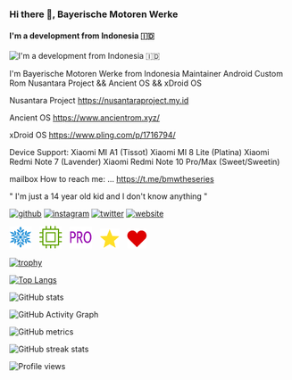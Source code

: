 ### Hi there 👋, Bayerische Motoren Werke
#### I'm a development from Indonesia 🇮🇩
![I'm a development from Indonesia 🇮🇩](https://pbs.twimg.com/profile_banners/1515271473782427651/1650107268/1500x500)

I'm Bayerische Motoren Werke from Indonesia Maintainer Android Custom Rom Nusantara Project && Ancient OS && xDroid OS

Nusantara Project https://nusantaraproject.my.id

Ancient OS        https://www.ancientrom.xyz/

xDroid OS         https://www.pling.com/p/1716794/

Device Support:
Xiaomi MI A1 (Tissot)
Xiaomi MI 8 Lite (Platina)
Xiaomi Redmi Note 7 (Lavender)
Xiaomi Redmi Note 10 Pro/Max (Sweet/Sweetin)

mailbox How to reach me: ... https://t.me/bmwtheseries

" I'm just a 14 year old kid and I don't know anything "



[<img src='https://cdn.jsdelivr.net/npm/simple-icons@3.0.1/icons/github.svg' alt='github' height='40'>](https://github.com/BayerischeMotorenWerke)  [<img src='https://cdn.jsdelivr.net/npm/simple-icons@3.0.1/icons/instagram.svg' alt='instagram' height='40'>](https://www.instagram.com/bmwtheseries/)  [<img src='https://cdn.jsdelivr.net/npm/simple-icons@3.0.1/icons/twitter.svg' alt='twitter' height='40'>](https://twitter.com/bmwtheseries)  [<img src='https://cdn.jsdelivr.net/npm/simple-icons@3.0.1/icons/icloud.svg' alt='website' height='40'>](https://nusantararom.org/)  

<a href='https://archiveprogram.github.com/'><img src='https://raw.githubusercontent.com/acervenky/animated-github-badges/master/assets/acbadge.gif' width='40' height='40'></a> <a href='https://docs.github.com/en/developers'><img src='https://raw.githubusercontent.com/acervenky/animated-github-badges/master/assets/devbadge.gif' width='40' height='40'></a> <a href='https://github.com/pricing'><img src='https://raw.githubusercontent.com/acervenky/animated-github-badges/master/assets/pro.gif' width='40' height='40'></a> <a href='https://stars.github.com/'><img src='https://raw.githubusercontent.com/acervenky/animated-github-badges/master/assets/starbadge.gif' width='35' height='35'></a> <a href='https://docs.github.com/en/github/supporting-the-open-source-community-with-github-sponsors'><img src='https://raw.githubusercontent.com/acervenky/animated-github-badges/master/assets/sponsorbadge.gif' width='35' height='35'></a> 

[![trophy](https://github-profile-trophy.vercel.app/?username=BayerischeMotorenWerke)](https://github.com/ryo-ma/github-profile-trophy)

[![Top Langs](https://github-readme-stats.vercel.app/api/top-langs/?username=BayerischeMotorenWerke)](https://github.com/anuraghazra/github-readme-stats)

![GitHub stats](https://github-readme-stats.vercel.app/api?username=BayerischeMotorenWerke&show_icons=true&count_private=true)  

![GitHub Activity Graph](https://activity-graph.herokuapp.com/graph?username=BayerischeMotorenWerke)  

![GitHub metrics](https://metrics.lecoq.io/BayerischeMotorenWerke)  

![GitHub streak stats](https://github-readme-streak-stats.herokuapp.com/?user=BayerischeMotorenWerke)  

![Profile views](https://gpvc.arturio.dev/BayerischeMotorenWerke)  
